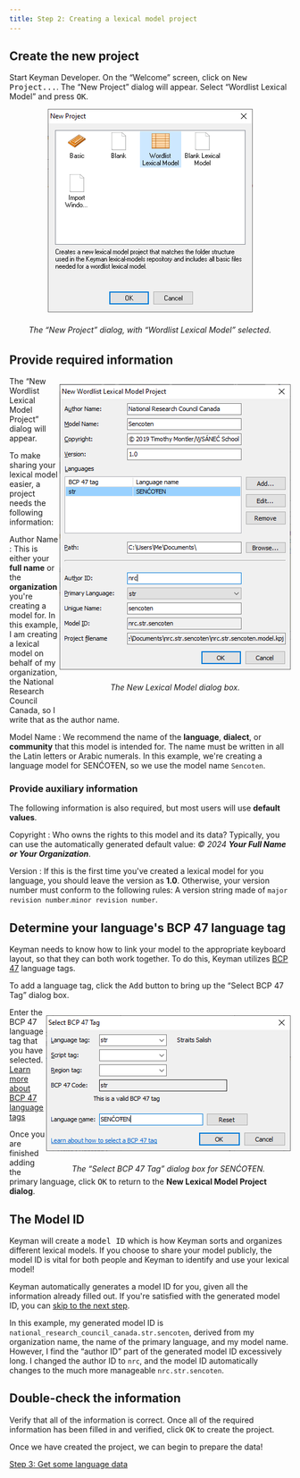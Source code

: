 ```yaml
---
title: Step 2: Creating a lexical model project
---
```


## Create the new project

Start Keyman Developer. On the “Welcome” screen, click on
<kbd>New Project...</kbd>. The “New Project” dialog
will appear. Select “Wordlist Lexical Model” and press
<kbd>OK</kbd>.

<div markdown="1" style="text-align: center">

![“New Project” dialog](/cdn/dev/img/developer/120/ui/frmNewLMProject.png)

###### The “New Project” dialog, with “Wordlist Lexical Model” selected.

</div>

## Provide required information

<div markdown="1" style="float: right; height: 600px; text-align: center">

![New LM Project Parameters](/cdn/dev/img/developer/120/ui/frmNewLMProjectParameters.png)

###### The New Lexical Model dialog box.

</div>

The “New Wordlist Lexical Model Project” dialog will appear.

To make sharing your lexical model easier, a project needs the following
information:

Author Name
:   This is either your **full name** or the **organization** you're
    creating a model for. In this example, I am creating a lexical model
    on behalf of my organization, the National Research Council Canada,
    so I write that as the author name.

Model Name
:   We recommend the name of the **language**, **dialect**, or
    **community** that this model is intended for. The name must be
    written in all the Latin letters or Arabic numerals. In this
    example, we're creating a language model for SENĆOŦEN, so we use the
    model name `Sencoten`.

### Provide auxiliary information

The following information is also required, but most users will use
**default values**.

Copyright
:   Who owns the rights to this model and its data? Typically, you can
    use the automatically generated default value: *© 2024 **Your Full
    Name or Your Organization***.

Version
:   If this is the first time you've created a lexical model for you
    language, you should leave the version as **1.0**. Otherwise, your
    version number must conform to the following rules: A version string
    made of `major revision number`.`minor revision number`.

## Determine your language's BCP 47 language tag

Keyman needs to know how to link your model to the appropriate keyboard
layout, so that they can both work together. To do this, Keyman utilizes
[BCP 47](../../../reference/bcp-47) language tags.

To add a language tag, click the <kbd>Add</kbd>
button to bring up the “Select BCP 47 Tag” dialog box.

<div markdown="1" style="float: right; height: 300px; text-align: center">

![Select BCP 47 Tag dialog](/cdn/dev/img/developer/120/ui/frmNewLMProjectSelectLanguage.png)

###### The “Select BCP 47 Tag” dialog box for SENĆOŦEN.

</div>

Enter the BCP 47 language tag that you have selected. [Learn more about BCP 47 language tags](../../../reference/bcp-47)

Once you are finished adding the primary language, click
<kbd>OK</kbd> to return to the **New Lexical Model
Project dialog**.

## The Model ID

Keyman will create a <kbd>model ID</kbd> which is how
Keyman sorts and organizes different lexical models. If you choose to
share your model publicly, the model ID is vital for both people and
Keyman to identify and use your lexical model!

Keyman automatically generates a model ID for you, given all the
information already filled out. If you're satisfied with the generated
model ID, you can [skip to the next step](#toc-double-check-the-information).

In this example, my generated model ID is
`national_research_council_canada.str.sencoten`, derived from my
organization name, the name of the primary language, and my model name.
However, I find the “author ID” part of the generated model ID
excessively long. I changed the author ID to `nrc`, and the model ID
automatically changes to the much more manageable `nrc.str.sencoten`.

## Double-check the information

Verify that all of the information is correct. Once all of the required
information has been filled in and verified, click
<kbd>OK</kbd> to create the project.

Once we have created the project, we can begin to prepare the data!

[Step 3: Get some language data](step-3)